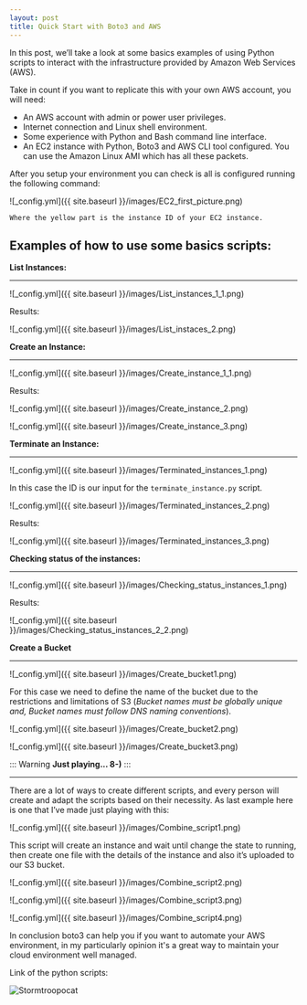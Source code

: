 ```yaml
---
layout: post
title: Quick Start with Boto3 and AWS
---
```



In this post, we’ll take a look at some basics examples of using Python scripts to interact with the infrastructure provided by Amazon Web Services (AWS).

Take in count if you want to replicate this with your own AWS account, you will need:
* An AWS account with admin or power user privileges.
* Internet connection and Linux shell environment.
* Some experience with Python and Bash command line interface.
* An EC2 instance with Python, Boto3 and AWS CLI tool configured. You can use the Amazon Linux AMI which has all these packets.

After you setup your environment you can check is all is configured running the following command:

![_config.yml]({{ site.baseurl }}/images/EC2_first_picture.png)

`Where the yellow part is the instance ID of your EC2 instance.`

## Examples of how to use some basics scripts:

**List Instances:**

---

![_config.yml]({{ site.baseurl }}/images/List_instances_1_1.png)

Results:

![_config.yml]({{ site.baseurl }}/images/List_instaces_2.png)


**Create an Instance:**

---

![_config.yml]({{ site.baseurl }}/images/Create_instance_1_1.png)

Results:

![_config.yml]({{ site.baseurl }}/images/Create_instance_2.png)

![_config.yml]({{ site.baseurl }}/images/Create_instance_3.png)


**Terminate an Instance:**

---

![_config.yml]({{ site.baseurl }}/images/Terminated_instances_1.png)

In this case the ID is our input for the `terminate_instance.py` script.

![_config.yml]({{ site.baseurl }}/images/Terminated_instances_2.png)

Results:

![_config.yml]({{ site.baseurl }}/images/Terminated_instances_3.png)


**Checking status of the instances:**

---

![_config.yml]({{ site.baseurl }}/images/Checking_status_instances_1.png)

Results:

![_config.yml]({{ site.baseurl }}/images/Checking_status_instances_2_2.png)


**Create a Bucket**

---

![_config.yml]({{ site.baseurl }}/images/Create_bucket1.png)

For this case we need to define the name of the bucket due to the restrictions and limitations of S3 (*Bucket names must be globally unique and, Bucket names must follow DNS naming conventions*).

![_config.yml]({{ site.baseurl }}/images/Create_bucket2.png)

![_config.yml]({{ site.baseurl }}/images/Create_bucket3.png)

::: Warning
**Just playing... 8-)**
:::

---

There are a lot of ways to create different scripts, and every person will create and adapt the scripts based on their necessity. As last example here is one that I’ve made just playing with this:

![_config.yml]({{ site.baseurl }}/images/Combine_script1.png)

This script will create an instance and wait until change the state to running, then create one file with the details of the instance and also it’s uploaded to our S3 bucket.

![_config.yml]({{ site.baseurl }}/images/Combine_script2.png)


![_config.yml]({{ site.baseurl }}/images/Combine_script3.png)


![_config.yml]({{ site.baseurl }}/images/Combine_script4.png)


In conclusion boto3 can help you if you want to automate your AWS environment, in my particularly opinion it's a great way to maintain your cloud environment well managed.

Link of the python scripts:

![Stormtroopocat](https://octodex.github.com/images/stormtroopocat.jpg "The Stormtroopocat")
